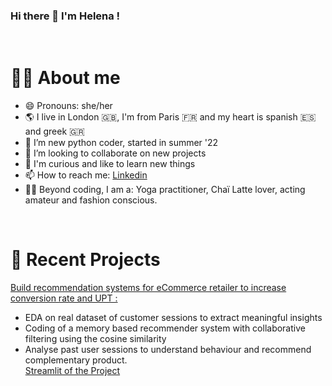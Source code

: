 ### Hi there 👋 I'm Helena !

<br />

# :woman_technologist: About me

- 😄 Pronouns: she/her
- 🌎 I live in London 🇬🇧, I'm from Paris 🇫🇷 and my heart is spanish 🇪🇸 and greek 🇬🇷 
- 🌱 I’m new python coder, started in summer '22
- 👯 I’m looking to collaborate on new projects
- 🧠 I'm curious and like to learn new things
- 📫 How to reach me: [Linkedin](https://www.linkedin.com/in/helena-antoniadis-290582/)
- 🧘‍♀️ Beyond coding, I am a: Yoga practitioner, Chaï Latte lover, acting amateur and fashion conscious.

<br />

# 📝 Recent Projects
[Build recommendation systems for eCommerce retailer to increase conversion rate and UPT :](https://github.com/sailormoonvicky/eCommerce)<br>
-	EDA on real dataset of customer sessions to extract meaningful insights
-	Coding of a memory based recommender system with collaborative filtering using the cosine similarity
-	Analyse past user sessions to understand behaviour and recommend complementary product.<br>
[Streamlit of the Project](https://lewagon-1050-ecommerce.streamlit.app/)

